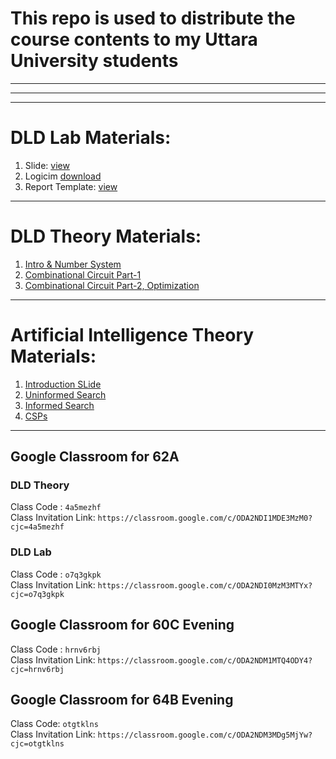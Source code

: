 # This repo is used to distribute the course contents to my Uttara University students
<hr><hr><hr>

# DLD Lab Materials:
1. Slide: [view](https://docs.google.com/presentation/d/1U-p4dLwOeMJRwt75J84pO-KX2F9iAHhNdp7epJezZ8I/edit?usp=sharing)
2. Logicim [download](https://drive.google.com/file/d/1gPuxs4ZfL_BFe9F_M7LD9ywfrDlxHRWh/view?usp=drive_link)
3. Report Template: [view](https://docs.google.com/document/d/1u4ZgMi0xlVZuRypHLOdVEL-pMPRV19xo/edit?usp=sharing&ouid=114419490922214411323&rtpof=true&sd=true)

<hr>

# DLD Theory Materials:
1. [Intro & Number System](https://docs.google.com/presentation/d/1ZvFK4VzYpXiNkPCqCg-9xnhWO_AjRSmf/edit?usp=sharing&ouid=114419490922214411323&rtpof=true&sd=true)
2. [Combinational Circuit Part-1](https://docs.google.com/presentation/d/1LwXmuA5q_XDKRt1mWYdYfHa7rsKKPXCf/edit?usp=sharing&ouid=114419490922214411323&rtpof=true&sd=true)
3. [Combinational Circuit Part-2, Optimization](https://docs.google.com/presentation/d/1LekSHhzIGL7wsS6gIGJ4S2nRFU12QH3W/edit?usp=sharing&ouid=114419490922214411323&rtpof=true&sd=true)

<hr>

# Artificial Intelligence Theory Materials:
1. [Introduction SLide](https://docs.google.com/presentation/d/1J9hQx8fZ0GKD0Tyj6vNy0Jk_8TMO0Uoc/edit?usp=sharing&ouid=114419490922214411323&rtpof=true&sd=true)
2. [Uninformed Search](https://docs.google.com/presentation/d/1-JpqGdtHhl-efF2EvQN1F3YI62dCi4aC/edit?usp=sharing&ouid=114419490922214411323&rtpof=true&sd=true)
3. [Informed Search](https://docs.google.com/presentation/d/1TtsSuGyfUxRGYKTCH-ccEu99nUxUkKqU/edit?usp=sharing&ouid=114419490922214411323&rtpof=true&sd=true)
4. [CSPs](https://docs.google.com/presentation/d/1Ky5q6IlhR2zCq08mwYqDKe-o9oOflUna/edit?usp=sharing&ouid=114419490922214411323&rtpof=true&sd=true)

<hr>

## Google Classroom for 62A
### DLD Theory
Class Code : `4a5mezhf`    <br>
Class Invitation Link: `https://classroom.google.com/c/ODA2NDI1MDE3MzM0?cjc=4a5mezhf`
### DLD Lab
Class Code : `o7q3gkpk`    <br>
Class Invitation Link: `https://classroom.google.com/c/ODA2NDI0MzM3MTYx?cjc=o7q3gkpk`

## Google Classroom for 60C Evening
Class Code : `hrnv6rbj`    <br>
Class Invitation Link: `https://classroom.google.com/c/ODA2NDM1MTQ4ODY4?cjc=hrnv6rbj`

## Google Classroom for 64B Evening
Class Code: `otgtklns`    <br>
Class Invitation Link: `https://classroom.google.com/c/ODA2NDM3MDg5MjYw?cjc=otgtklns`
